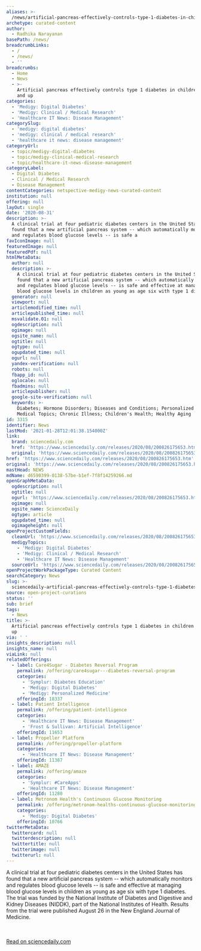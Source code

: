 ```yaml
---
aliases: >-
  /news/artificial-pancreas-effectively-controls-type-1-diabetes-in-children-age-6-and-up
archetype: curated-content
author:
  - Radhika Narayanan
basePath: /news/
breadcrumbLinks:
  - /
  - /news/
  - ''
breadcrumbs:
  - Home
  - News
  - >-
    Artificial pancreas effectively controls type 1 diabetes in children age 6
    and up
categories:
  - 'Medigy: Digital Diabetes'
  - 'Medigy: Clinical / Medical Research'
  - 'Healthcare IT News: Disease Management'
categorySlug:
  - 'medigy: digital diabetes'
  - 'medigy: clinical / medical research'
  - 'healthcare it news: disease management'
categoryUrl:
  - topic/medigy-digital-diabetes
  - topic/medigy-clinical-medical-research
  - topic/healthcare-it-news-disease-management
categoryLabel:
  - Digital Diabetes
  - Clinical / Medical Research
  - Disease Management
contentCategories: netspective-medigy-news-curated-content
institution: null
offering: null
layOut: single
date: '2020-08-31'
description: >-
  A clinical trial at four pediatric diabetes centers in the United States has
  found that a new artificial pancreas system -- which automatically monitors
  and regulates blood glucose levels -- is safe a
favIconImage: null
featuredImage: null
featuredPdf: null
htmlMetaData:
  author: null
  description: >-
    A clinical trial at four pediatric diabetes centers in the United States has
    found that a new artificial pancreas system -- which automatically monitors
    and regulates blood glucose levels -- is safe and effective at managing
    blood glucose levels in children as young as age six with type 1 diabetes.
  generator: null
  viewport: null
  articlemodified_time: null
  articlepublished_time: null
  msvalidate.01: null
  ogdescription: null
  ogimage: null
  ogsite_name: null
  ogtitle: null
  ogtype: null
  ogupdated_time: null
  ogurl: null
  yandex-verification: null
  robots: null
  fbapp_id: null
  oglocale: null
  fbadmins: null
  articlepublisher: null
  google-site-verification: null
  keywords: >-
    Diabetes; Hormone Disorders; Diseases and Conditions; Personalized Medicine;
    Medical Topics; Chronic Illness; Children's Health; Healthy Aging
id: 3315
identifier: News
lastMod: '2021-01-28T12:01:38.154000Z'
link:
  brand: sciencedaily.com
  href: 'https://www.sciencedaily.com/releases/2020/08/200826175653.htm'
  original: 'https://www.sciencedaily.com/releases/2020/08/200826175653.htm'
href: 'https://www.sciencedaily.com/releases/2020/08/200826175653.htm'
original: 'https://www.sciencedaily.com/releases/2020/08/200826175653.htm'
mastHead: NEWS
mdName: d6590399-0138-57be-b1ef-7f8f14259266.md
openGraphMetaData:
  ogdescription: null
  ogtitle: null
  ogurl: 'https://www.sciencedaily.com/releases/2020/08/200826175653.htm'
  ogimage: null
  ogsite_name: ScienceDaily
  ogtype: article
  ogupdated_time: null
  ogimageheight: null
openProjectCustomFields:
  cleanUrl: 'https://www.sciencedaily.com/releases/2020/08/200826175653.htm'
  medigyTopics:
    - 'Medigy: Digital Diabetes'
    - 'Medigy: Clinical / Medical Research'
    - 'Healthcare IT News: Disease Management'
  sourceUrl: 'https://www.sciencedaily.com/releases/2020/08/200826175653.htm'
openProjectWorkPackageType: Curated Content
searchCategory: News
slug: >-
  sciencedaily-artificial-pancreas-effectively-controls-type-1-diabetes-in-children-age-6-and-up
source: open-project-curations
status: ''
sub: brief
tags:
  - News
title: >-
  Artificial pancreas effectively controls type 1 diabetes in children age 6 and
  up
via: ' '
insights_description: null
insights_name: null
viaLink: null
relatedOfferings:
  - label: Care4Sugar - Diabetes Reversal Program
    permalink: /offering/care4sugar---diabetes-reversal-program
    categories:
      - 'Symplur: Diabetes Education'
      - 'Medigy: Digital Diabetes'
      - 'Medigy: Personalized Medicine'
    offeringId: 18337
  - label: Patient Intelligence
    permalink: /offering/patient-intelligence
    categories:
      - 'Healthcare IT News: Disease Management'
      - 'Frost & Sullivan: Artificial Intelligence'
    offeringId: 11653
  - label: Propeller Platform
    permalink: /offering/propeller-platform
    categories:
      - 'Healthcare IT News: Disease Management'
    offeringId: 11387
  - label: AMAZE
    permalink: /offering/amaze
    categories:
      - 'Symplur: #CareApps'
      - 'Healthcare IT News: Disease Management'
    offeringId: 11280
  - label: Metronom Health's Continuous Glucose Monitoring
    permalink: /offering/metronom-healths-continuous-glucose-monitoring
    categories:
      - 'Medigy: Digital Diabetes'
    offeringId: 10766
twitterMetaData:
  twittercard: null
  twitterdescription: null
  twittertitle: null
  twitterimage: null
  twitterurl: null
---
```

A clinical trial at four pediatric diabetes centers in the United States has found that a new artificial pancreas system -- which automatically monitors and regulates blood glucose levels -- is safe and effective at managing blood glucose levels in children as young as age six with type 1 diabetes. The trial was funded by the National Institute of Diabetes and Digestive and Kidney Diseases (NIDDK), part of the National Institutes of Health. Results from the trial were published August 26 in the New England Journal of Medicine.

<br><br><a target="_blank" href=https://www.sciencedaily.com/releases/2020/08/200826175653.htm>Read on sciencedaily.com</a>